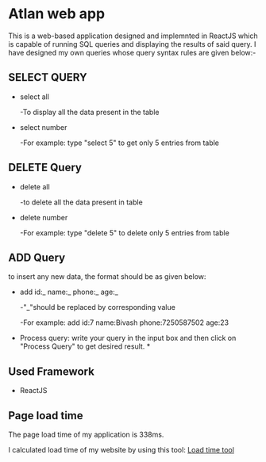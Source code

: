 # Atlan web app

This is a web-based application designed and implemnted in ReactJS which is capable of running SQL queries and displaying the results of said query.
I have designed my own queries whose query syntax rules are given below:-

## SELECT QUERY

- select all

  -To display all the data present in the table

- select number

  -For example: type "select 5" to get only 5 entries from table

## DELETE Query

- delete all

  -to delete all the data present in table

- delete number

  -For example: type "delete 5" to delete only 5 entries from table

## ADD Query

to insert any new data, the format should be as given below:

- add id:_ name:_ phone:_ age:_

  -"\_"should be replaced by corresponding value

  -For example: add id:7 name:Bivash phone:7250587502 age:23

- Process query: write your query in the input box and then click on "Process Query" to get desired result. \*

## Used Framework

- ReactJS

## Page load time

The page load time of my application is 338ms.

I calculated load time of my website by using this tool:
[Load time tool](https://tool.pingdom.com/#60407b8021400000)
